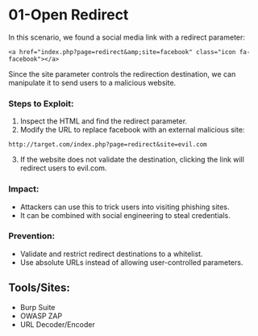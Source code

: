 # 01-Open Redirect
In this scenario, we found a social media link with a redirect parameter:

```
<a href="index.php?page=redirect&amp;site=facebook" class="icon fa-facebook"></a>
```
Since the site parameter controls the redirection destination, we can manipulate it to send users to a malicious website.

### Steps to Exploit:
1. Inspect the HTML and find the redirect parameter.
2. Modify the URL to replace facebook with an external malicious site:
```
http://target.com/index.php?page=redirect&site=evil.com
```
3. If the website does not validate the destination, clicking the link will redirect users to evil.com.

### Impact:
- Attackers can use this to trick users into visiting phishing sites.
- It can be combined with social engineering to steal credentials.
### Prevention:
- Validate and restrict redirect destinations to a whitelist.
- Use absolute URLs instead of allowing user-controlled parameters.

## Tools/Sites:
- Burp Suite
- OWASP ZAP
- URL Decoder/Encoder
